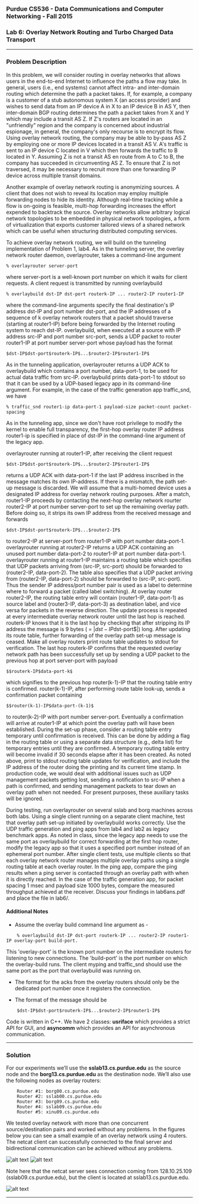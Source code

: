 ### Purdue CS536 - Data Communications and Computer Networking - Fall 2015
### Lab 6: Overlay Network Routing and Turbo Charged Data Transport
___

### Problem Description

In this problem, we will consider routing in overlay networks that allows users in the end-to-end Internet 
to influence the paths a flow may take. In general, users (i.e., end systems) cannot affect intra- and 
inter-domain routing which determine the path a packet takes. If, for example, a company is a customer 
of a stub autonomous system X (an access provider) and wishes to send data from an IP device A in X to 
an IP device B in AS Y, then inter-domain BGP routing determines the path a packet takes from X and Y 
which may include a transit AS Z. If Z's routers are located in an "unfriendly" region and the company 
is concerned about industrial espionage, in general, the company's only recourse is to encrypt its flow. 
Using overlay network routing, the company may be able to by-pass AS Z by employing one or more IP devices 
located in a transit AS V. A's traffic is sent to an IP device C located in V which then forwards the 
traffic to B located in Y. Assuming Z is not a transit AS en route from A to C to B, the company has 
succeeded in circumventing AS Z. To ensure that Z is not traversed, it may be necessary to recruit 
more than one forwarding IP device across multiple transit domains.

Another example of overlay network routing is anonymizing sources. A client that does not wish to reveal 
its location may employ multiple forwarding nodes to hide its identity. Although real-time tracking while 
a flow is on-going is feasible, multi-hop forwarding increases the effort expended to backtrack the source.
Overlay networks allow arbitrary logical network topologies to be embedded in physical network topologies, 
a form of virtualization that exports customer tailored views of a shared network which can be useful when 
structuring distributed computing services.

To achieve overlay network routing, we will build on the tunneling implementation of Problem 1, lab4. 
As in the tunneling server, the overlay network router daemon, overlayrouter, takes a command-line 
argument 
```
% overlayrouter server-port 
```

where server-port is a well-known port number on which it waits for client requests. 
A client request is transmitted by running overlaybuild 
```
% overlaybuild dst-IP dst-port routerk-IP ... router2-IP router1-IP 
```

where the command-line arguments specify the final destination's IP address dst-IP and port number 
dst-port, and the IP addresses of a sequence of k overlay network routers that a packet should traverse 
(starting at router1-IP) before being forwarded by the Internet routing system to reach dst-IP. 
overlaybuild, when executed at a source with IP address src-IP and port number src-port, sends a UDP 
packet to router router1-IP at port number server-port whose payload has the format 
```
$dst-IP$dst-port$routerk-IP$...$router2-IP$router1-IP$ 
```

As in the tunneling application, overlayrouter returns a UDP ACK to overlaybuild which contains a port 
number, data-port-1, to be used for actual data traffic from src-IP. overlaybuild prints data-port-1 to 
stdout so that it can be used by a UDP-based legacy app in its command-line argument. For example, in 
the case of the traffic generation app traffic_snd, we have 
```
% traffic_snd router1-ip data-port-1 payload-size packet-count packet-spacing 
```

As in the tunneling app, since we don't have root privilege to modify the kernel to enable full 
transparency, the first-hop overlay router IP address router1-ip is specified in place of dst-IP 
in the command-line argument of the legacy app.

overlayrouter running at router1-IP, after receiving the client request 
```
$dst-IP$dst-port$routerk-IP$...$router2-IP$router1-IP$ 
```

returns a UDP ACK with data-port-1 if the last IP address inscribed in the message matches its own 
IP-address. If there is a mismatch, the path set-up message is discarded. We will assume that a 
multi-homed device uses a designated IP address for overlay network routing purposes. After a match, 
router1-IP proceeds by contacting the next-hop overlay network rourter router2-IP at port number 
server-port to set up the remaining overlay path. Before doing so, it strips its own IP address
from the received message and forwards 
```
$dst-IP$dst-port$routerk-IP$...$router2-IP$ 
```

to router2-IP at server-port from router1-IP with port number data-port-1. overlayrouter running at 
router2-IP returns a UDP ACK containing an unused port number data-port-2 to router1-IP at port number 
data-port-1. overlayrouter running at router1-IP maintains a routing table which specifies that UDP 
packets arriving from (src-IP, src-port) should be forwarded to (router2-IP, data-port-2). The table 
also specifies that a UDP packet arriving from (router2-IP, data-port-2) should be forwarded to 
(src-IP, src-port). Thus the sender IP address/port number pair is used as a label to determine where 
to forward a packet (called label switching). At overlay router router2-IP, the routing table entry 
will contain (router1-IP, data-port-1) as source label and (router3-IP, data-port-3) as destination 
label, and vice versa for packets in the reverse direction. The update process is repeated at every 
intermediate overlay network router until the last hop is reached. routerk-IP knows that it is the 
last hop by checking that after stripping its IP address the message is 9 bytes ( = |$dst-IP$dst-port$|) 
long. After updating its route table, further forwarding of the overlay path set-up message is ceased.
Make all overlay routers print route table updates to stdout for verification. The last hop routerk-IP 
confirms that the requested overlay network path has been successfully set up by sending a UDP packet 
to the previous hop at port server-port with payload 
```
$$routerk-IP$data-port-k$ 
```

which signifies to the previous hop router(k-1)-IP that the routing table entry is confirmed. 
router(k-1)-IP, after performing route table look-up, sends a confirmation packet containing 
```
$$router(k-1)-IP$data-port-(k-1)$ 
```

to router(k-2)-IP with port number server-port. Eventually a confirmation will arrive at router1-IP at 
which point the overlay path will have been established. During the set-up phase, consider a routing 
table entry temporary until confirmation is received. This can be done by adding a flag in the routing 
table or using a separate data structure (e.g., delta list) for temporary entries until they are 
confirmed. A temporary routing table entry will become invalid if 30 seconds elapse after it has been 
created. As noted above, print to stdout routing table updates for verification, and include the IP 
address of the router doing the printing and its current time stamp. In production code, we would deal 
with additional issues such as UDP management packets getting lost, sending a notification to src-IP 
when a path is confirmed, and sending management packets to tear down an overlay path when not needed. 
For present purposes, these auxiliary tasks will be ignored.

During testing, run overlayrouter on several sslab and borg machines across both labs. Using a single 
client running on a separate client machine, test that overlay path set-up initiated by overlaybuild 
works correctly. Use the UDP traffic generation and ping apps from lab4 and lab2 as legacy benchmark 
apps. As noted in class, since the legacy app needs to use the same port as overlaybuild for correct 
forwarding at the first hop router, modify the legacy app so that it uses a specified port number 
instead of an ephemeral port number. After single client tests, use multiple clients so that each 
overlay network router manages multiple overlay paths using a single routing table at each overlay 
router. In the ping app, compare the ping results when a ping server is contacted through an overlay 
path with when it is directly reached. In the case of the traffic generation app, for packet spacing 
1 msec and payload size 1000 bytes, compare the measured throughput achieved at the receiver. Discuss 
your findings in lab6ans.pdf and place the file in lab6/.


#### Additional Notes

* Assume the overlay build command line argument as - 
``` 
	% overlaybuild dst-IP dst-port routerk-IP ... router2-IP router1-IP overlay-port build-port. 
```

This 'overlay-port' is the known port number on the intermediate routers for listening to new connections.
The 'build-port' is the port number on which the overlay-build runs. The client myping and 
traffic_snd should use the same port as the port that overlaybuild was running on.

* The format for the acks from the overlay routers should only be the dedicated port number once it 
registers the connection.

* The format of the message should be 
```
	$dst-IP$dst-port$routerk-IP$...$router2-IP$router1-IP$
```

Code is written in C++. We have 2 classes: **usriface** which provides a strict API for
GUI, and **asyncomm** which provides an API for asynchronous communication.

___
### Solution

For our experiments we’ll use the **sslab13.cs.purdue.edu** as the source node and the 
**borg13.cs.purdue.edu** as the destination node. We’ll also use the following nodes as overlay routers: 
```
	Router #1: borg00.cs.purdue.edu 
	Router #2: sslab00.cs.purdue.edu 
	Router #3: borg09.cs.purdue.edu 
	Router #4: sslab09.cs.purdue.edu 
	Router #5: xinu09.cs.purdue.edu
```

We tested overlay network with more than one concurrent source/destination pairs and worked without 
any problems. In the figures below you can see a small example of an overlay network using 4 routers. 
The netcat client can successfully connected to the final server and bidirectional communication can 
be achieved without any problems.

![alt text](./images/overlay_src.png  "Figure 1. Source Node")
![alt text](./images/overlay_dst.png  "Figure 2. Destination Node")

Note here that the netcat server sees connection coming from 128.10.25.109 (sslab09.cs.purdue.edu), but the client is located 
at sslab13.cs.purdue.edu.

![alt text](./images/overlay_routers.png  "Figure 3. Four Overlay Routers")

___
